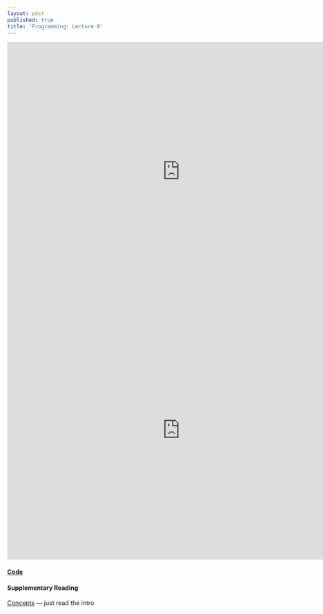 ```yaml
---
layout: post
published: true
title: 'Programming: Lecture 0'
---
```


<iframe width="800" height="600" src="http://www.youtube.com/embed/9PaFpMRFyc4" frameborder="0" allowfullscreen="1"> </iframe>
<br>
<iframe width="800" height="600" src="http://www.youtube.com/embed/WigOg32YjHE" frameborder="0" allowfullscreen="1"> </iframe>
<br>
<h4><a href="https://github.com/tekknolagi/bernsteincompsci/tree/master/lecture0">Code</a></h4>
<h4>Supplementary Reading</h4>
<a href="http://holowczak.com/programming-concepts-tutorial-programmers/">Concepts</a> &mdash; just read the intro